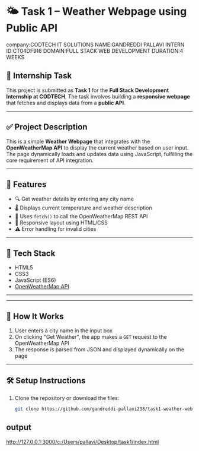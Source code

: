 # 🌤 Task 1 – Weather Webpage using Public API
company:CODTECH IT SOLUTIONS
NAME:GANDREDDI PALLAVI
INTERN ID:CT04DF916
DOMAIN:FULL STACK WEB DEVELOPMENT
DURATION:4 WEEKS

## 📌 Internship Task
This project is submitted as **Task 1** for the **Full Stack Development Internship at CODTECH**. The task involves building a **responsive webpage** that fetches and displays data from a **public API**.

---

## ✅ Project Description
This is a simple **Weather Webpage** that integrates with the **OpenWeatherMap API** to display the current weather based on user input. The page dynamically loads and updates data using JavaScript, fulfilling the core requirement of API integration.

---

## 🚀 Features
- 🔍 Get weather details by entering any city name
- 🌡 Displays current temperature and weather description
- 🔁 Uses `fetch()` to call the OpenWeatherMap REST API
- 📱 Responsive layout using HTML/CSS
- ⚠ Error handling for invalid cities

---

## 🔧 Tech Stack
- HTML5  
- CSS3  
- JavaScript (ES6)  
- [OpenWeatherMap API](https://openweathermap.org/api)

---
---

## 🧠 How It Works
1. User enters a city name in the input box
2. On clicking "Get Weather", the app makes a `GET` request to the OpenWeatherMap API
3. The response is parsed from JSON and displayed dynamically on the page

---

## 🛠️ Setup Instructions

1. Clone the repository or download the files:
   ```bash
   git clone https://github.com/gandreddi-pallavi238/task1-weather-webpage.git

## output
http://127.0.0.1:3000/c:/Users/pallavi/Desktop/task1/index.html
